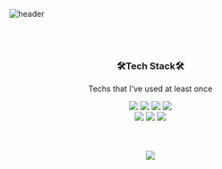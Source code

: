 
![header](https://capsule-render.vercel.app/api?type=waving&color=7F7FD5&height=200&section=header)
<br>
<br>
<br>
<br>
<div align=center>
	<h3>🛠️Tech Stack🛠️</h3>
	<p>Techs that I've used at least once</p>
</div>

<div align="center">
	<img src="https://img.shields.io/badge/Java-007396?style=flat&logo=Java&logoColor=white" />
	<img src="https://img.shields.io/badge/HTML5-E34F26?style=flat&logo=HTML5&logoColor=white" />
	<img src="https://img.shields.io/badge/CSS3-1572B6?style=flat&logo=CSS3&logoColor=white" />
	<img src="https://img.shields.io/badge/JavaScript-F7DF1E?style=flat-square&logo=JavaScript&logoColor=white"/>
</div>

<div align="center">
	<img src="https://img.shields.io/badge/C++-00599C?style=flat-square&logo=C++&logoColor=white"/>
	<img src="https://img.shields.io/badge/Python-3776AB?style=flat-square&logo=Python&logoColor=white"/>
	<img src="https://img.shields.io/badge/Swift-F05138?style=flat-square&logo=Swift&logoColor=white"/>
</div>
<br>
<br>
<br>
<div align="center">
 <img src="https://github-readme-stats.vercel.app/api?username=shineju&show_icons=true" />
</div>
<br>
<br>
<br>
<br>

<br>
<br>
<br>
<br>

